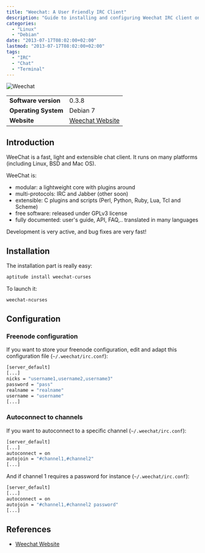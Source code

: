 ```yaml
---
title: "Weechat: A User Friendly IRC Client"
description: "Guide to installing and configuring Weechat IRC client on Linux systems with a focus on Freenode setup and channel autoconnect features."
categories:
  - "Linux"
  - "Debian"
date: "2013-07-17T08:02:00+02:00"
lastmod: "2013-07-17T08:02:00+02:00"
tags:
  - "IRC"
  - "Chat"
  - "Terminal"
---
```


![Weechat](../../static/images/weechat_logo.avif)


|||
|-|-|
| **Software version** | 0.3.8 |
| **Operating System** | Debian 7 |
| **Website** | [Weechat Website](https://www.weechat.org/) |


## Introduction

WeeChat is a fast, light and extensible chat client. It runs on many platforms (including Linux, BSD and Mac OS).

WeeChat is:

- modular: a lightweight core with plugins around
- multi-protocols: IRC and Jabber (other soon)
- extensible: C plugins and scripts (Perl, Python, Ruby, Lua, Tcl and Scheme)
- free software: released under GPLv3 license
- fully documented: user's guide, API, FAQ,.. translated in many languages

Development is very active, and bug fixes are very fast!

## Installation

The installation part is really easy:

```bash
aptitude install weechat-curses
```

To launch it:

```bash
weechat-ncurses
```

## Configuration

### Freenode configuration

If you want to store your freenode configuration, edit and adapt this configuration file (`~/.weechat/irc.conf`):

```bash
[server_default]
[...]
nicks = "username1,username2,username3"
password = "pass"
realname = "realname"
username = "username"
[...]
```

### Autoconnect to channels

If you want to autoconnect to a specific channel (`~/.weechat/irc.conf`):

```bash
[server_default]
[...]
autoconnect = on
autojoin = "#channel1,#channel2"
[...]
```

And if channel 1 requires a password for instance (`~/.weechat/irc.conf`):

```bash
[server_default]
[...]
autoconnect = on
autojoin = "#channel1,#channel2 password"
[...]
```

## References

- [Weechat Website](https://www.weechat.org/)

